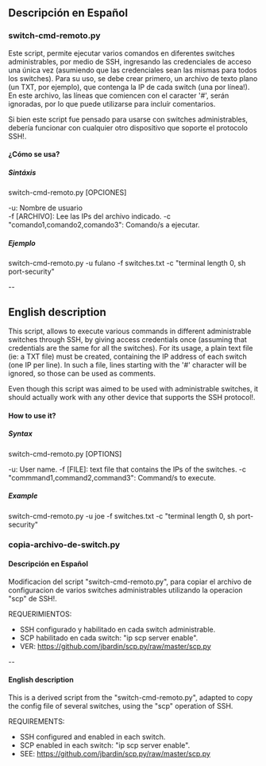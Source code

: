 
## Descripción en Español

### switch-cmd-remoto.py

Este script, permite ejecutar varios comandos en diferentes switches administrables, por medio de SSH, ingresando las credenciales de acceso una única vez (asumiendo que las credenciales sean las mismas para todos los switches). Para su uso, se debe crear primero, un archivo de texto plano (un TXT, por ejemplo), que contenga la IP de cada switch (una por línea!). En este archivo, las líneas que comiencen con el caracter '#', serán ignoradas, por lo que puede utilizarse para incluír comentarios.   

Si bien este script fue pensado para usarse con switches administrables, debería funcionar con cualquier otro dispositivo que soporte el protocolo SSH!. 

#### ¿Cómo se usa?

##### Sintáxis

switch-cmd-remoto.py [OPCIONES]

-u: Nombre de usuario       
-f [ARCHIVO]: Lee las IPs del archivo indicado. 
-c "comando1,comando2,comando3": Comando/s a ejecutar.

##### Ejemplo

switch-cmd-remoto.py -u fulano -f switches.txt -c "terminal length 0, sh port-security"

--

## English description

This script, allows to execute various commands in different administrable switches through SSH, by giving access credentials once (assuming that credentials are the same for all the switches). For its usage, a plain text file (ie: a TXT file) must be created, containing the IP address of each switch (one IP per line). In such a file, lines starting with the '#' character will be ignored, so those can be used as comments.

Even though this script was aimed to be used with administrable switches, it should actually work with any other device that supports the SSH protocol!. 

#### How to use it?

##### Syntax

switch-cmd-remoto.py [OPTIONS]

-u: User name.
-f [FILE]: text file that contains the IPs of the switches. 
-c "commmand1,command2,command3": Command/s to execute.

##### Example

switch-cmd-remoto.py -u joe -f switches.txt -c "terminal length 0, sh port-security"
   

### copia-archivo-de-switch.py 

#### Descripción en Español

Modificacion del script "switch-cmd-remoto.py", para copiar el archivo de configuracion de varios switches administrables utilizando la operacion "scp" de SSH!.

REQUERIMIENTOS:
 * SSH configurado y habilitado en cada switch administrable.
 * SCP habilitado en cada switch: "ip scp server enable".
 * VER: https://github.com/jbardin/scp.py/raw/master/scp.py

--

#### English description

This is a derived script from the "switch-cmd-remoto.py", adapted to copy the config file of several switches, using the "scp" operation of SSH.  

REQUIREMENTS:
 * SSH configured and enabled in each switch.
 * SCP enabled in each switch: "ip scp server enable".
 * SEE: https://github.com/jbardin/scp.py/raw/master/scp.py 

